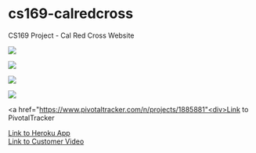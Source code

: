 # cs169-calredcross
CS169 Project - Cal Red Cross Website 


<a href="https://codeclimate.com/github/rails/rails"><img src="https://codeclimate.com/github/rails/rails/badges/gpa.svg" /></a>

<a href="https://codeclimate.com/github/rails/rails/coverage"><img src="https://codeclimate.com/github/rails/rails/badges/coverage.svg" /></a>

<a href="https://codeclimate.com/github/rails/rails"><img src="https://codeclimate.com/github/rails/rails/badges/issue_count.svg" /></a>


<a href="https://travis-ci.org"><img src = "https://travis-ci.org/hiftekhar/cs169-calredcross.svg?branch=master" />
</a>

<a href="https://www.pivotaltracker.com/n/projects/1885881"<div>Link to PivotalTracker</div></a>
<a href="https://shrouded-atoll-13659.herokuapp.com/"><div>Link to Heroku App</div></a>
<a href="https://www.youtube.com/watch?v=ikJCHKU3v2U&feature=youtu.be"><div>Link to Customer Video</div></a>